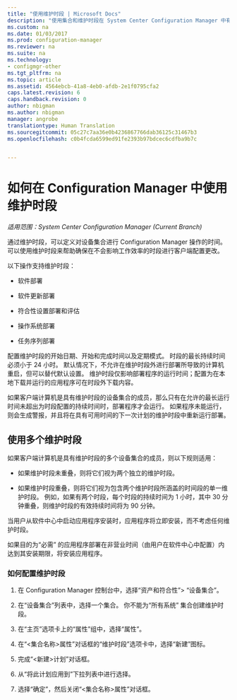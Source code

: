 ```yaml
---
title: "使用维护时段 | Microsoft Docs"
description: "使用集合和维护时段在 System Center Configuration Manager 中有效管理客户端。"
ms.custom: na
ms.date: 01/03/2017
ms.prod: configuration-manager
ms.reviewer: na
ms.suite: na
ms.technology:
- configmgr-other
ms.tgt_pltfrm: na
ms.topic: article
ms.assetid: 4564ebcb-41a8-4eb0-afdb-2e1f0795cfa2
caps.latest.revision: 6
caps.handback.revision: 0
author: nbigman
ms.author: nbigman
manager: angrobe
translationtype: Human Translation
ms.sourcegitcommit: 05c27c7aa36e0b4236867766dab36125c31467b3
ms.openlocfilehash: c0b4fcda6599ed91fe2393b97bdcec6cdfba9b7c


---
```

# <a name="how-to-use-maintenance-windows-in-system-center-configuration-manager"></a>如何在 Configuration Manager 中使用维护时段

*适用范围：System Center Configuration Manager (Current Branch)*

通过维护时段，可以定义对设备集合进行 Configuration Manager 操作的时间。 可以使用维护时段来帮助确保在不会影响工作效率的时段进行客户端配置更改。  

 以下操作支持维护时段：  

-   软件部署  

-   软件更新部署  

-   符合性设置部署和评估  

-   操作系统部署  

-   任务序列部署  

 配置维护时段的开始日期、开始和完成时间以及定期模式。 时段的最长持续时间必须小于 24 小时。 默认情况下，不允许在维护时段外进行部署所导致的计算机重启，但可以替代默认设置。 维护时段仅影响部署程序的运行时间；配置为在本地下载并运行的应用程序可在时段外下载内容。  

 如果客户端计算机是具有维护时段的设备集合的成员，那么只有在允许的最长运行时间未超出为时段配置的持续时间时，部署程序才会运行。 如果程序未能运行，则会生成警报，并且将在具有可用时间的下一次计划的维护时段中重新运行部署。  

## <a name="using-multiple-maintenance-windows"></a>使用多个维护时段  
 如果客户端计算机是具有维护时段的多个设备集合的成员，则以下规则适用：  

-   如果维护时段未重叠，则将它们视为两个独立的维护时段。  

-   如果维护时段重叠，则将它们视为包含两个维护时段所涵盖的时间段的单一维护时段。 例如，如果有两个时段，每个时段的持续时间为 1 小时，其中 30 分钟重叠，则维护时段的有效持续时间将为 90 分钟。  

 当用户从软件中心中启动应用程序安装时，应用程序将立即安装，而不考虑任何维护时段。  

 如果目的为“必需”  的应用程序部署在非营业时间（由用户在软件中心中配置）内达到其安装期限，将安装应用程序。  

### <a name="how-to-configure-maintenance-windows"></a>如何配置维护时段  

1.  在 Configuration Manager 控制台中，选择“资产和符合性”>  “设备集合”。  

3.  在“设备集合”列表中，选择一个集合。 你不能为“所有系统”  集合创建维护时段。  

4.  在“主页”选项卡上的“属性”组中，选择“属性”。  

5.  在“&lt;集合名称\>属性”对话框的“维护时段”选项卡中，选择“新建”图标。  

6.  完成“&lt;新建\>计划”对话框。  

7.  从“将此计划应用到”下拉列表中进行选择。  

8.  选择“确定”，然后关闭“&lt;集合名称\>属性”对话框。  



<!--HONumber=Jan17_HO1-->


